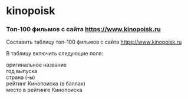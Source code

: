 # kinopoisk
### Топ-100 фильмов с сайта https://www.kinopoisk.ru<br>

Составить таблицу топ-100 фильмов с сайта https://www.kinopoisk.ru<br>

В таблицу включить следующие поля:<br>

оригинальное название<br>
год выпуска<br>
страна (-ы)<br>
рейтинг Кинопоиска (в баллах)<br>
место в рейтинге Кинопоиска<br>
